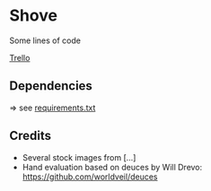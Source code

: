 # Shove
Some lines of code

[Trello](https://trello.com/b/n23x0ggq/shove)

## Dependencies
=> see [requirements.txt](/requirements.txt)

## Credits
- Several stock images from [...]
- Hand evaluation based on deuces by Will Drevo: https://github.com/worldveil/deuces
